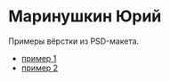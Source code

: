 # Маринушкин Юрий
Примеры вёрстки из PSD-макета. 

+ [пример 1](http://webdesingbm.github.io/1/)
+ [пример 2](http://webdesingbm.github.io/2/)
